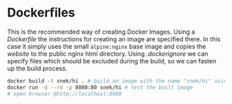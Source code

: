 # Dockerfiles
This is the recommended way of creating Docker Images.
Using a *Dockerfile* the instructions for creating an image are specified there.
In this case it simply uses the small `alpine:nginx` base image and copies the *website* to the public nginx html directory.
Using *.dockerignore* we can specify files which should be excluded during the build, so we can fasten up the build process.

```sh
docker build -t snek/hi . # build an image with the name "snek/hi" using the current directory (.) as the build path
docker run -d --rm -p 8080:80 snek/hi # test the built image
# open browser @http://localhost:8080
```
